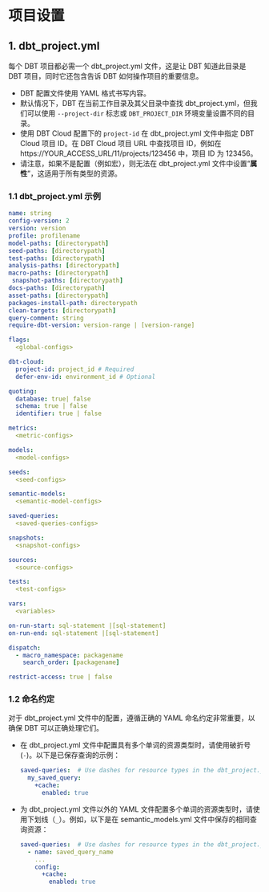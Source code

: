 # 项目设置

## 1. dbt_project.yml

每个 DBT 项目都必需一个 dbt_project.yml 文件，这是让 DBT 知道此目录是 DBT 项目，同时它还包含告诉 DBT 如何操作项目的重要信息。

- DBT 配置文件使用 YAML 格式书写内容。
- 默认情况下，DBT 在当前工作目录及其父目录中查找 dbt_project.yml，但我们可以使用 `--project-dir` 标志或 `DBT_PROJECT_DIR` 环境变量设置不同的目录。
- 使用 DBT Cloud 配置下的 `project-id` 在 dbt_project.yml 文件中指定 DBT Cloud 项目 ID。在 DBT Cloud 项目 URL 中查找项目 ID，例如在 https://YOUR_ACCESS_URL/11/projects/123456 中，项目 ID 为 123456。
- 请注意，如果不是配置（例如宏），则无法在 dbt_project.yml 文件中设置“**属性**”，这适用于所有类型的资源。

### 1.1 dbt_project.yml 示例


```yaml linenums="1"
name: string
config-version: 2
version: version
profile: profilename
model-paths: [directorypath]
seed-paths: [directorypath]
test-paths: [directorypath]
analysis-paths: [directorypath]
macro-paths: [directorypath]
 snapshot-paths: [directorypath]
docs-paths: [directorypath]
asset-paths: [directorypath]
packages-install-path: directorypath
clean-targets: [directorypath]
query-comment: string
require-dbt-version: version-range | [version-range]

flags:
  <global-configs>

dbt-cloud:
  project-id: project_id # Required
  defer-env-id: environment_id # Optional

quoting:
  database: true| false
  schema: true | false
  identifier: true | false

metrics:
  <metric-configs>

models:
  <model-configs>

seeds:
  <seed-configs>

semantic-models:
  <semantic-model-configs>

saved-queries:
  <saved-queries-configs>

snapshots:
  <snapshot-configs>

sources:
  <source-configs>

tests:
  <test-configs>

vars:
  <variables>

on-run-start: sql-statement |[sql-statement]
on-run-end: sql-statement |[sql-statement]

dispatch:
  - macro_namespace: packagename
    search_order: [packagename]

restrict-access: true | false
```

### 1.2 命名约定

对于 dbt_project.yml 文件中的配置，遵循正确的 YAML 命名约定非常重要，以确保 DBT 可以正确处理它们。

- 在 dbt_project.yml 文件中配置具有多个单词的资源类型时，请使用破折号 (`-`)。以下是已保存查询的示例：

    ```yaml linenums="1" title="dbt_project.yml" hl-lines="1-2"
    saved-queries:  # Use dashes for resource types in the dbt_project.yml file.
      my_saved_query:
        +cache:
          enabled: true
    ```

- 为 dbt_project.yml 文件以外的 YAML 文件配置多个单词的资源类型时，请使用下划线（`_`）。例如，以下是在 semantic_models.yml 文件中保存的相同查询资源：

    ```yaml linenums="1" title="dbt_project.yml" hl-lines="1-2"
    saved-queries:  # Use dashes for resource types in the dbt_project.yml file.
      - name: saved_query_name
        ...
        config:
          +cache:
            enabled: true
    ```
